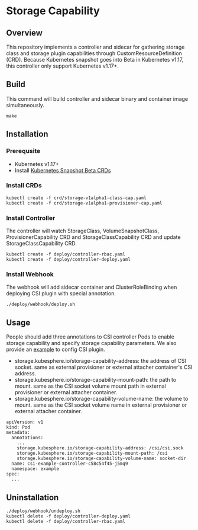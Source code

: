 # Storage Capability

## Overview

This repository implements a controller and sidecar for gathering storage class and storage plugin capabilities through CustomResourceDefinition (CRD). Because Kubernetes snapshot goes into Beta in Kubernetes v1.17, this controller only support Kubernetes v1.17+.

## Build

This command will build controller and sidecar binary and container image simultaneously.
```
make
```

## Installation

### Prerequsite

- Kubernetes v1.17+
- Install [Kubernetes Snapshot Beta CRDs](https://github.com/kubernetes-csi/external-snapshotter#usage)

### Install CRDs

```
kubectl create -f crd/storage-v1alpha1-class-cap.yaml
kubectl create -f crd/storage-v1alpha1-provisioner-cap.yaml
```

### Install Controller

The controller will watch StorageClass, VolumeSnapshotClass, ProvisionerCapability CRD and StorageClassCapability CRD and update StorageClassCapability CRD.
```
kubectl create -f deploy/controller-rbac.yaml
kubectl create -f deploy/controller-deploy.yaml
``` 

### Install Webhook

The webhook will add sidecar container and ClusterRoleBinding when deploying CSI plugin with special annotation.
```
./deploy/webhook/deploy.sh
```

## Usage
People should add three annotations to CSI controller Pods to enable storage capability and specify storage capability parameters. We also provide an [example](./example) to config CSI plugin.
- storage.kubesphere.io/storage-capability-address: the address of CSI socket. same as external provisioner or external attacher container's CSI address.
- storage.kubesphere.io/storage-capability-mount-path: the path to mount. same as the CSI socket volume mount path in external provisioner or external attacher container.
- storage.kubesphere.io/storage-capability-volume-name: the volume to mount. same as the CSI socket volume name in external provisioner or external attacher container.

```
apiVersion: v1
kind: Pod
metadata:
  annotations:
    ...
    storage.kubesphere.io/storage-capability-address: /csi/csi.sock
    storage.kubesphere.io/storage-capability-mount-path: /csi
    storage.kubesphere.io/storage-capability-volume-name: socket-dir
  name: csi-example-controller-c58c54f45-j5mq9
  namespace: example
spec:
  ...
```

## Uninstallation

```
./deploy/webhook/undeploy.sh
kubectl delete -f deploy/controller-deploy.yaml
kubectl delete -f deploy/controller-rbac.yaml
```